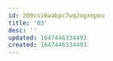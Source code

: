 ```yaml
---
id: 209csi6wabpc7wq2ogxmpou
title: '03'
desc: ''
updated: 1647446334493
created: 1647446334493
---
```


